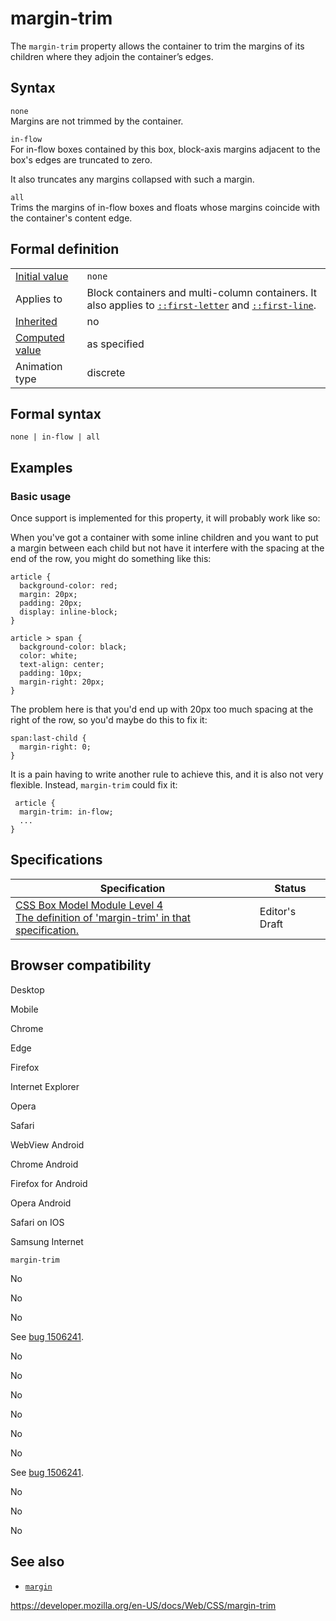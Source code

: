# margin-trim

The `margin-trim` property allows the container to trim the margins of its children where they adjoin the container’s edges.

## Syntax

`none`  
Margins are not trimmed by the container.

`in-flow`  
For in-flow boxes contained by this box, block-axis margins adjacent to the box's edges are truncated to zero.

It also truncates any margins collapsed with such a margin.

`all`  
Trims the margins of in-flow boxes and floats whose margins coincide with the container's content edge.

## Formal definition

<table><tbody><tr class="odd"><td><a href="initial_value">Initial value</a></td><td><code>none</code></td></tr><tr class="even"><td>Applies to</td><td>Block containers and multi-column containers. It also applies to <a href="::first-letter"><code>::first-letter</code></a> and <a href="::first-line"><code>::first-line</code></a>.</td></tr><tr class="odd"><td><a href="inheritance">Inherited</a></td><td>no</td></tr><tr class="even"><td><a href="computed_value">Computed value</a></td><td>as specified</td></tr><tr class="odd"><td>Animation type</td><td>discrete</td></tr></tbody></table>

## Formal syntax

    none | in-flow | all

## Examples

### Basic usage

Once support is implemented for this property, it will probably work like so:

When you've got a container with some inline children and you want to put a margin between each child but not have it interfere with the spacing at the end of the row, you might do something like this:

    article {
      background-color: red;
      margin: 20px;
      padding: 20px;
      display: inline-block;
    }

    article > span {
      background-color: black;
      color: white;
      text-align: center;
      padding: 10px;
      margin-right: 20px;
    }

The problem here is that you'd end up with 20px too much spacing at the right of the row, so you'd maybe do this to fix it:

    span:last-child {
      margin-right: 0;
    }

It is a pain having to write another rule to achieve this, and it is also not very flexible. Instead, `margin-trim` could fix it:

     article {
      margin-trim: in-flow;
      ...
    }

## Specifications

<table><thead><tr class="header"><th>Specification</th><th>Status</th></tr></thead><tbody><tr class="odd"><td><a href="https://drafts.csswg.org/css-box-4/#margin-trim">CSS Box Model Module Level 4<br />
<span class="small">The definition of 'margin-trim' in that specification.</span></a></td><td><span class="spec-ed">Editor's Draft</span></td></tr></tbody></table>

## Browser compatibility

Desktop

Mobile

Chrome

Edge

Firefox

Internet Explorer

Opera

Safari

WebView Android

Chrome Android

Firefox for Android

Opera Android

Safari on IOS

Samsung Internet

`margin-trim`

No

No

No

See [bug 1506241](https://bugzil.la/1506241).

No

No

No

No

No

No

See [bug 1506241](https://bugzil.la/1506241).

No

No

No

## See also

- [`margin`](margin)

<a href="https://developer.mozilla.org/en-US/docs/Web/CSS/margin-trim" class="_attribution-link">https://developer.mozilla.org/en-US/docs/Web/CSS/margin-trim</a>
